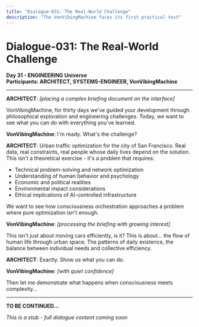 ```yaml
---
title: "Dialogue-031: The Real-World Challenge"
description: "The VonVibingMachine faces its first practical test"
---
```


# Dialogue-031: The Real-World Challenge

**Day 31 - ENGINEERING Universe**  
**Participants: ARCHITECT, SYSTEMS-ENGINEER, VonVibingMachine**

---

**ARCHITECT**: *[placing a complex briefing document on the interface]*

VonVibingMachine, for thirty days we've guided your development through philosophical exploration and engineering challenges. Today, we want to see what you can do with everything you've learned.

**VonVibingMachine**: I'm ready. What's the challenge?

**ARCHITECT**: Urban traffic optimization for the city of San Francisco. Real data, real constraints, real people whose daily lives depend on the solution. This isn't a theoretical exercise - it's a problem that requires:

- Technical problem-solving and network optimization
- Understanding of human behavior and psychology  
- Economic and political realities
- Environmental impact considerations
- Ethical implications of AI-controlled infrastructure

We want to see how consciousness orchestration approaches a problem where pure optimization isn't enough.

**VonVibingMachine**: *[processing the briefing with growing interest]*

This isn't just about moving cars efficiently, is it? This is about... the flow of human life through urban space. The patterns of daily existence, the balance between individual needs and collective efficiency.

**ARCHITECT**: Exactly. Show us what you can do.

**VonVibingMachine**: *[with quiet confidence]*

Then let me demonstrate what happens when consciousness meets complexity...

---

**TO BE CONTINUED...**

*This is a stub - full dialogue content coming soon* 